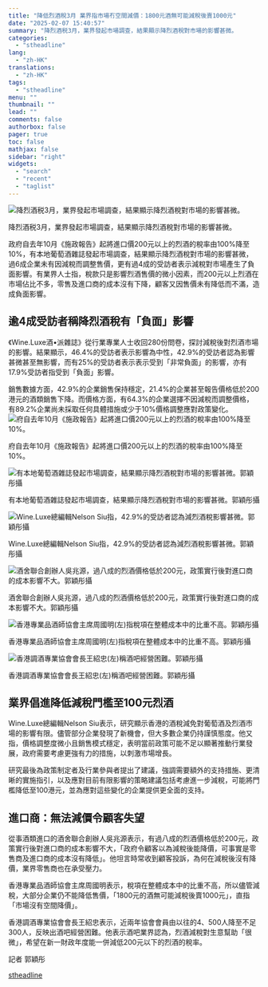 ```yaml
---
title: "降低烈酒稅3月 業界指市場冇空間減價：1800元酒無可能減稅後賣1000元"
date: "2025-02-07 15:40:57"
summary: "降烈酒税3月，業界發起市場調查，結果顯示降烈酒稅對市場的影響甚微。       政府自去年1..."
categories:
  - "stheadline"
lang:
  - "zh-HK"
translations:
  - "zh-HK"
tags:
  - "stheadline"
menu: ""
thumbnail: ""
lead: ""
comments: false
authorbox: false
pager: true
toc: false
mathjax: false
sidebar: "right"
widgets:
  - "search"
  - "recent"
  - "taglist"
---
```


![降烈酒税3月，業界發起市場調查，結果顯示降烈酒稅對市場的影響甚微。](https://image.stheadline.com/f/680p0/0x0/100/none/ff4bf31e626ce20246dd25959bb18437/stheadline/inewsmedia/20250207/_2025020715322617088.jpg)

降烈酒税3月，業界發起市場調查，結果顯示降烈酒稅對市場的影響甚微。




政府自去年10月《施政報告》起將進口價200元以上的烈酒的稅率由100%降至10%，有本地葡萄酒雜誌發起市場調查，結果顯示降烈酒稅對市場的影響甚微，過6成企業未有因減稅而調整售價，更有過4成的受訪者表示減稅對市場產生了負面影響。有業界人士指，稅款只是影響烈酒售價的微小因素，而200元以上烈酒在市場佔比不多，零售及進口商的成本沒有下降，顧客又因售價未有降低而不滿，造成負面影響。

逾4成受訪者稱降烈酒稅有「負面」影響
------------------

《Wine.Luxe酒•派雜誌》從行業專業人士收回280份問卷，探討減稅後對烈酒市場的影響。結果顯示，46.4%的受訪者表示影響為中性，42.9%的受訪者認為影響甚微甚至無影響，而有25%的受訪者表示表示受到「非常負面」的影響，亦有17.9%受訪者指受到「負面」影響。

銷售數據方面，42.9%的企業銷售保持穩定，21.4%的企業甚至報告價格低於200港元的酒類銷售下降。而價格方面，有64.3%的企業選擇不因減稅而調整價格，有89.2%企業尚未採取任何具體措施或少于10%價格調整應對政策變化。
 ![府自去年10月《施政報告》起將進口價200元以上的烈酒的稅率由100%降至10%。](https://image.hkhl.hk/f/1024p0/0x0/100/none/27ba57f6dd7008e4262d335e06d7fb04/2025-02/NS241016CB04.jpg)


府自去年10月《施政報告》起將進口價200元以上的烈酒的稅率由100%降至10%。



 ![有本地葡萄酒雜誌發起市場調查，結果顯示降烈酒稅對市場的影響甚微。郭穎彤攝](https://image.hkhl.hk/f/1024p0/0x0/100/none/4beaa1945b23ca64d2ad63d9e8a78992/2025-02/KakaoTalk_20250207_145504550_01.jpg)


有本地葡萄酒雜誌發起市場調查，結果顯示降烈酒稅對市場的影響甚微。郭穎彤攝



 ![Wine.Luxe總編輯Nelson Siu指，42.9%的受訪者認為減烈酒稅影響甚微。郭穎彤攝](https://image.hkhl.hk/f/1024p0/0x0/100/none/c86c9554de817bc09c77035adc55e248/2025-02/KakaoTalk_20250207_145229735_01.jpg)


Wine.Luxe總編輯Nelson Siu指，42.9%的受訪者認為減烈酒稅影響甚微。郭穎彤攝



 ![酒舍聯合創辦人吳兆源，過八成的烈酒價格低於200元，政策實行後對進口商的成本影響不大。郭穎彤攝](https://image.hkhl.hk/f/1024p0/0x0/100/none/8e57f13d788d8d1c8c3f47691fd6eaa5/2025-02/KakaoTalk_20250207_145323208.jpg)


酒舍聯合創辦人吳兆源，過八成的烈酒價格低於200元，政策實行後對進口商的成本影響不大。郭穎彤攝



 ![香港專業品酒師協會主席周國明(左)指稅項在整體成本中的比重不高。郭穎彤攝](https://image.hkhl.hk/f/1024p0/0x0/100/none/7c001ed8677bdee483d2d0186dd6198f/2025-02/KakaoTalk_20250207_145351772_01.jpg)


香港專業品酒師協會主席周國明(左)指稅項在整體成本中的比重不高。郭穎彤攝



 ![香港調酒專業協會會長王紹忠(左)稱酒吧經營困難。郭穎彤攝](https://image.hkhl.hk/f/1024p0/0x0/100/none/b9a271b9cfd0e53b4ddb5c262faf1378/2025-02/KakaoTalk_20250207_145439523_01.jpg)


香港調酒專業協會會長王紹忠(左)稱酒吧經營困難。郭穎彤攝




業界倡進降低減稅門檻至100元烈酒
-----------------

Wine.Luxe總編輯Nelson Siu表示，研究顯示香港的酒稅減免對葡萄酒及烈酒市場的影響有限。儘管部分企業發現了新機會，但大多數企業仍持謹慎態度。他又指，價格調整度微小且銷售模式穩定，表明當前政策可能不足以顯著推動行業發展，政府需要考慮更強有力的措施，以刺激市場增長。

研究最後為政策制定者及行業參與者提出了建議，強調需要額外的支持措施、更清晰的實施指引，以及應對目前有限影響的策略建議包括考慮進一步減稅，可能將門檻降低至100港元，並為應對這些變化的企業提供更全面的支持。

進口商：無法減價令顧客失望
-------------

從事酒類進口的酒舍聯合創辦人吳兆源表示，有過八成的烈酒價格低於200元，政策實行後對進口商的成本影響不大，「政府令顧客以為減稅後能降價，可事實是零售商及進口商的成本沒有降低」。他坦言時常收到顧客投訴，為何在減稅後沒有降價，業界零售商也在承受壓力。

香港專業品酒師協會主席周國明表示，稅項在整體成本中的比重不高，所以儘管減稅，大部分企業仍不能降低售價，「1800元的酒無可能減稅後賣1000元」，直指「市場沒有空間降價」。

香港調酒專業協會會長王紹忠表示，近兩年協會會員由以往的4、500人降至不足300人，反映出酒吧經營困難。他表示酒吧業界認為，烈酒減稅對生意幫助「很微」，希望在新一財政年度能一併減低200元以下的烈酒的稅率。

記者 郭穎彤

[stheadline](https://std.stheadline.com/realtime/article/2051390/即時-港聞-降低烈酒稅3月-業界指市場冇空間減價-1800元酒無可能減稅後賣1000元)
